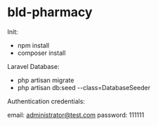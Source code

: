 # bld-pharmacy

Init:

- npm install
- composer install



Laravel Database:

- php artisan migrate
- php artisan db:seed --class=DatabaseSeeder


Authentication credentials:

email: administrator@test.com
password: 111111
